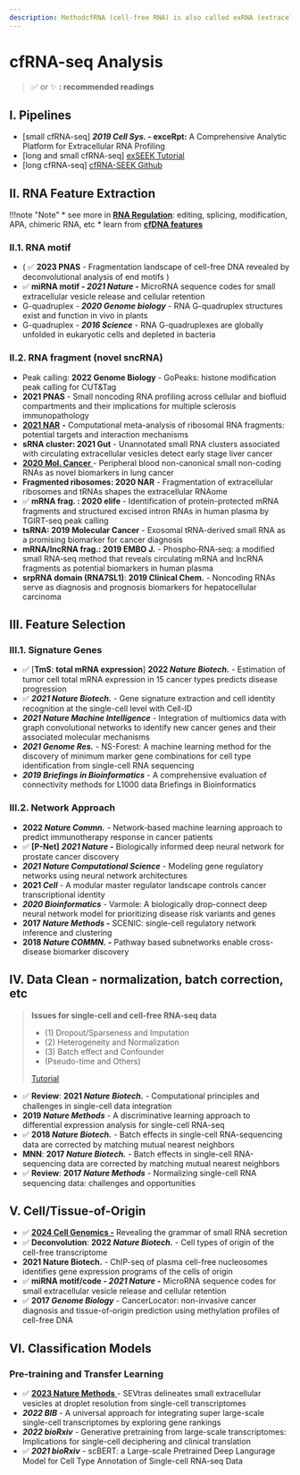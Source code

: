 ```yaml
---
description: MethodcfRNA (cell-free RNA) is also called exRNA (extracellular RNA)
---
```


# cfRNA-seq Analysis

> ✅ or ✨ **: recommended readings**

## I. Pipelines

* \[small cfRNA-seq] _**2019 Cell Sys. -**_**&#x20;exceRpt:** A Comprehensive Analytic Platform for Extracellular RNA Profiling
* \[long and small cfRNA-seq] [exSEEK Tutorial](https://lulab2.gitbook.io/teaching/part-v.-quiz/1.quiz_exrna)
* \[long cfRNA-seq] [cfRNA-SEEK Github](https://lulab.github.io/cfRNA-SEEK/)&#x20;

## II. RNA Feature Extraction

!!!note "Note"
    * see more in [**RNA Regulation**](postar.md): editing, splicing, modification, APA, chimeric RNA, etc
        * learn from [**cfDNA features**](../../med/liquid-biopsy/cfDNA.md)


### II.1. RNA motif

* ( ✅ **2023 PNAS** - Fragmentation landscape of cell-free DNA revealed by deconvolutional analysis of end motifs )
* ✅ **miRNA motif -&#x20;**_**2021 Nature**_**&#x20;-** MicroRNA sequence codes for small extracellular vesicle release and cellular retention
* G-quadruplex - _**2020 Genome biology**_ - RNA G-quadruplex structures exist and function in vivo in plants
* G-quadruplex - _**2016 Science** -_ RNA G-quadruplexes are globally unfolded in eukaryotic cells and depleted in bacteria

### II.2. RNA fragment (novel sncRNA)

* Peak calling: **2022 Genome Biology** - GoPeaks: histone modification peak calling for CUT\&Tag
* **2021 PNAS** - Small noncoding RNA profiling across cellular and biofluid compartments and their implications for multiple sclerosis immunopathology
* [**2021 NAR**](https://www.ncbi.nlm.nih.gov/pubmed/33772581) **-** Computational meta-analysis of ribosomal RNA fragments: potential targets and interaction mechanisms
* **sRNA cluster: 2021 Gut** - Unannotated small RNA clusters associated with circulating extracellular vesicles detect early stage liver cancer
* [**2020 Mol. Cancer** ](https://www.ncbi.nlm.nih.gov/pubmed/33176804)- Peripheral blood non-canonical small non-coding RNAs as novel biomarkers in lung cancer
* **Fragmented ribosomes: 2020 NAR** - Fragmentation of extracellular ribosomes and tRNAs shapes the extracellular RNAome
* ✅ **mRNA frag. :  2020 elife** - Identification of protein-protected mRNA fragments and structured excised intron RNAs in human plasma by TGIRT-seq peak calling
* **tsRNA: 2019 Molecular Cancer** - Exosomal tRNA-derived small RNA as a promising biomarker for cancer diagnosis
* **mRNA/lncRNA frag.: 2019 EMBO J.** - Phospho‐RNA‐seq: a modified small RNA‐seq method that reveals circulating mRNA and lncRNA fragments as potential biomarkers in human plasma
* **srpRNA domain (RNA7SL1)**: **2019 Clinical Chem.** - Noncoding RNAs serve as diagnosis and prognosis biomarkers for hepatocellular carcinoma

## III. Feature Selection

### III.1.  Signature Genes

* ✅  \[**TmS**: **total mRNA expression**] **2022&#x20;**_**Nature Biotech.**_ - Estimation of tumor cell total mRNA expression in 15 cancer types predicts disease progression
* ✅  _**2021 Nature Biotech.**_ - Gene signature extraction and cell identity recognition at the single-cell level with Cell-ID
* _**2021 Nature Machine Intelligence**_ - Integration of multiomics data with graph convolutional networks to identify new cancer genes and their associated molecular mechanisms
* _**2021 Genome Res.**_ - NS-Forest: A machine learning method for the discovery of minimum marker gene combinations for cell type identification from single-cell RNA sequencing
* _**2019 Briefings in Bioinformatics**_ - A comprehensive evaluation of connectivity methods for L1000 data Briefings in Bioinformatics

### III.2. Network Approach&#x20;

* **2022&#x20;**_**Nature Commn.**_ - Network-based machine learning approach to predict immunotherapy response in cancer patients
* ✅ **\[P-Net]** _**2021 Nature -**_  Biologically informed deep neural network for prostate cancer discovery
* _**2021 Nature Computational Science**_ -  Modeling gene regulatory networks using neural network architectures
* **2021&#x20;**_**Cell**_ - A modular master regulator landscape controls cancer transcriptional identity
* _**2020 Bioinformatics**_ - Varmole: A biologically drop-connect deep neural network model for prioritizing disease risk variants and genes
* **2017&#x20;**_**Nature Methods**_**&#x20;-** SCENIC: single-cell regulatory network inference and clustering
* **2018&#x20;**_**Nature COMMN.**_**&#x20;-** Pathway based subnetworks enable cross-disease biomarker discovery



## IV. Data Clean - normalization, batch correction, etc

> **Issues for single-cell and cell-free RNA-seq data**
>
> * (1) Dropout/Sparseness and Imputation
> * (2) Heterogeneity and Normalization
> * (3) Batch effect and Confounder
> * (Pseudo-time and Others)
>
> [Tutorial](https://lulab1.gitbook.io/training/part-iii.-case-studies/case-study-1.exrna-seq/1.4.normalization-issues)

* ✅  **Review**:  **2021&#x20;**_**Nature Biotech.**_ - Computational principles and challenges in single-cell data integration
* **2019&#x20;**_**Nature Methods**_ - A discriminative learning approach to differential expression analysis for single-cell RNA-seq
* ✅ **2018&#x20;**_**Nature Biotech.**_ - Batch effects in single-cell RNA-sequencing data are corrected by matching mutual nearest neighbors
* **MNN**: **2017&#x20;**_**Nature Biotech.**_ - Batch effects in single-cell RNA-sequencing data are corrected by matching mutual nearest neighbors
* ✅ **Review**: **2017&#x20;**_**Nature Methods**_ - Normalizing single-cell RNA sequencing data: challenges and opportunities

## V. Cell/Tissue-of-Origin

* ✅ [**2024 Cell Genomics -**](https://doi.org/10.1016/j.xgen.2024.100522) Revealing the grammar of small RNA secretion
* ✅ **Deconvolution**: **2022&#x20;**_**Nature Biotech.**_ - Cell types of origin of the cell-free transcriptome
* **2021 Nature Biotech.** - ChIP-seq of plasma cell-free nucleosomes identifies gene expression programs of the cells of origin
* ✅ **miRNA motif/code -&#x20;**_**2021 Nature**_**&#x20;-** MicroRNA sequence codes for small extracellular vesicle release and cellular retention
* ✅ **2017&#x20;**_**Genome Biology**_ - CancerLocator: non-invasive cancer diagnosis and tissue-of-origin prediction using methylation profiles of cell-free DNA

## VI. Classification Models

### Pre-training and Transfer Learning

* ✅ [**2023 Nature Methods** ](https://www.nature.com/articles/s41592-023-02117-1)- SEVtras delineates small extracellular vesicles at droplet resolution from single-cell transcriptomes
* _**2022 BIB**_ - A universal approach for integrating super large-scale single-cell transcriptomes by exploring gene rankings
* _**2022 bioRxiv**_ - Generative pretraining from large-scale transcriptomes: Implications for single-cell deciphering and clinical translation
* ✅ _**2021 bioRxiv**_ - scBERT: a Large-scale Pretrained Deep Langurage Model for Cell Type Annotation of Single-cell RNA-seq Data

###

